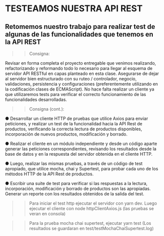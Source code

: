 # TESTEAMOS NUESTRA API REST

## Retomemos nuestro trabajo para realizar test de algunas de las funcionalidades que tenemos en la API REST


>> Consigna:

Revisar en forma completa el proyecto entregable que venimos realizando, refactorizando y reformando
todo lo necesario para llegar al esquema de servidor API RESTful en capas planteado en esta clase.
Asegurarse de dejar al servidor bien estructurado con su ruteo / controlador, negocio, validaciones,
persistencia y configuraciones (preferentemente utilizando en la codificación clases de ECMAScript).
No hace falta realizar un cliente ya que utilizaremos tests para verificar el correcto funcionamiento de las
funcionalidades desarrolladas.

>> Consigna (cont.):

● Desarrollar un cliente HTTP de pruebas que utilice Axios para enviar peticiones, y realizar un test de la
funcionalidad hacia la API Rest de productos, verificando la correcta lectura de productos disponibles,
incorporación de nuevos productos, modificación y borrado.

● Realizar el cliente en un módulo independiente y desde un código aparte generar las peticiones
correspondientes, revisando los resultados desde la base de datos y en la respuesta del servidor obtenida
en el cliente HTTP.

● Luego, realizar las mismas pruebas, a través de un código de test apropiado, que utilice mocha, chai y
Supertest, para probar cada uno de los métodos HTTP de la API Rest de productos.

● Escribir una suite de test para verificar si las respuestas a la lectura, incorporación, modificación y borrado
de productos son las apropiadas. Generar un reporte con los resultados obtenidos de la salida del test.



>>Para iniciar el test http ejecutar el servidor con yarn dev. Luego ejecutar el cliente con node httpClientAxios.js (las pruebas se veran en consola)

>>Para la prueba mocha chai supertest, ejecutar yarn test (Los resultados se guardaran en test/testMochaChaiSupertest.log)
